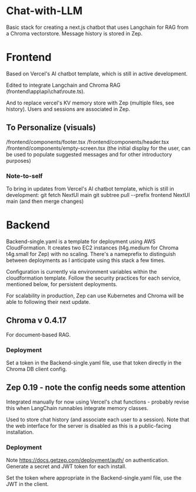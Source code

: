 # Chat-with-LLM
Basic stack for creating a next.js chatbot that uses Langchain for RAG from a Chroma vectorstore. Message history is stored in Zep.

# Frontend

Based on Vercel's AI chatbot template, which is still in active development. 

Edited to integrate Langchain and Chroma RAG (frontend\app\api\chat\route.ts).

And to replace vercel's KV memory store with Zep (multiple files, see history). Users and sessions are associated in Zep.

## To Personalize (visuals)
/frontend/components/footer.tsx
/frontend/components/header.tsx
/frontend/components/empty-screen.tsx (the initial display for the user, can be used to populate suggested messages and for other introductory purposes)


### Note-to-self
To bring in updates from Vercel's AI chatbot template, which is still in development:
git fetch NextUI main
git subtree pull --prefix frontend NextUI main
(and then merge changes)

# Backend
Backend-single.yaml is a template for deployment using AWS CloudFormation. It creates two EC2 instances (t4g.medium for Chroma t4g.small for Zep) with no scaling. There's a nameprefix to distinguish between deployments as I anticipate using this stack a few times.

Configuration is currently via environment variables within the cloudformation template. Follow the security practices for each service, mentioned below, for persistent deployments.

For scalability in production, Zep can use Kubernetes and Chroma will be able to following their next update.

## Chroma v 0.4.17
For document-based RAG.

### Deployment
Set a token in the Backend-single.yaml file, use that token directly in the Chroma DB client config.

## Zep 0.19 - note the config needs some attention 
Integrated manually for now using Vercel's chat functions - probably revise this when LangChain runnables integrate memory classes. 

Used to store chat history (and associate each user to a session). Note that the web interface for the server is disabled as this is a public-facing installation.

### Deployment
Note https://docs.getzep.com/deployment/auth/ on authentication. Generate a secret and JWT token for each install.

Set the token where appropriate in the Backend-single.yaml file, use the JWT in the client.